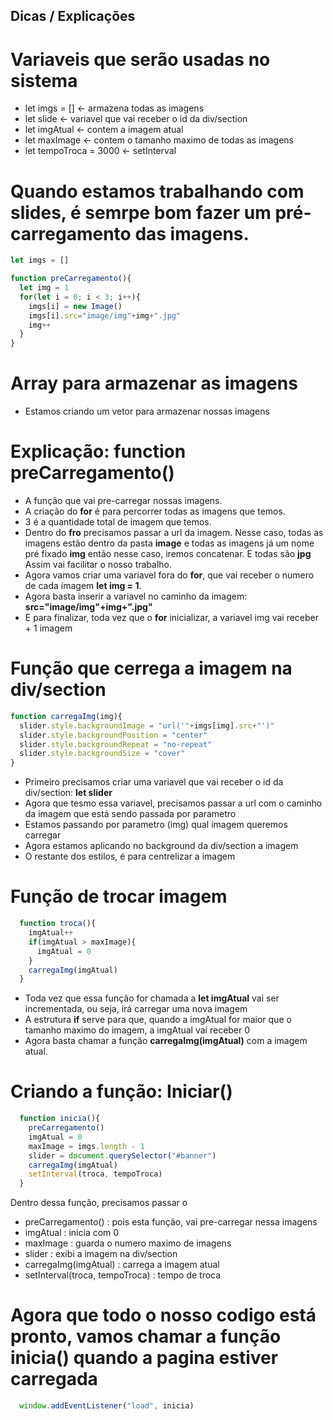 ## Dicas / Explicações

# Variaveis que serão usadas no sistema
- let imgs = [] <- armazena todas as imagens
- let slide <- variavel que vai receber o id da div/section
- let imgAtual <- contem a imagem atual
- let maxImage <- contem o tamanho maximo de todas as imagens
- let tempoTroca = 3000 <- setInterval



# Quando estamos trabalhando com slides, é semrpe bom fazer um pré-carregamento das imagens.

````js
let imgs = []

function preCarregamento(){
  let img = 1
  for(let i = 0; i < 3; i++){
    imgs[i] = new Image()
    imgs[i].src="image/img"+img+".jpg"
    img++
  }
}
````

# Array para armazenar as imagens
- Estamos criando um vetor para armazenar nossas imagens

# Explicação: function preCarregamento() 
- A função que vai pre-carregar nossas imagens.
- A criação do **for** é para percorrer todas as imagens que temos. 
- 3 é a quantidade total de imagem que temos.
- Dentro do **fro** precisamos passar a url da imagem. Nesse caso, todas as imagens estão dentro da pasta **image** e todas as imagens já um nome pré fixado **img** então nesse caso, iremos concatenar. E todas são **jpg** Assim vai facilitar o nosso trabalho.
- Agora vamos criar uma variavel fora do **for**, que vai receber o numero de cada imagem **let img = 1**.
- Agora basta inserir a variavel no caminho da imagem: **src="image/img"+img+".jpg"**
- E para finalizar, toda vez que o **for** inicializar, a variavel img vai receber + 1 imagem

# Função que cerrega a imagem na div/section

````js
function carregaImg(img){
  slider.style.backgroundImage = "url('"+imgs[img].src+"')"
  slider.style.backgroundPosition = "center"
  slider.style.backgroundRepeat = "no-repeat"
  slider.style.backgroundSize = "cover"
}
````

- Primeiro precisamos criar uma variavel que vai receber o id da div/section: **let slider**
- Agora que tesmo essa variavel, precisamos passar a url com o caminho da imagem que está sendo passada por parametro
- Estamos passando por parametro (img) qual imagem queremos carregar
- Agora estamos aplicando no background da div/section a imagem
- O restante dos estilos, é para centrelizar a imagem



# Função de trocar imagem

````js
  function troca(){
    imgAtual++
    if(imgAtual > maxImage){
      imgAtual = 0
    }
    carregaImg(imgAtual)
  }
````
- Toda vez que essa função for chamada a **let imgAtual** vai ser incrementada, ou seja, irá carregar uma nova imagem
- A estrutura **if** serve para que, quando a imgAtual for maior que o tamanho maximo do imagem, a imgAtual vai receber 0
- Agora basta chamar a função **carregaImg(imgAtual)** com a imagem atual.


# Criando a função: Iniciar() 

````js
  function inicia(){
    preCarregamento()
    imgAtual = 0
    maxImage = imgs.length - 1
    slider = document.querySelector("#banner")
    carregaImg(imgAtual)
    setInterval(troca, tempoTroca)
  }
````

Dentro dessa função, precisamos passar o

- preCarregamento() : pois esta função, vai pre-carregar nessa imagens
- imgAtual : inicia com 0
- maxImage : guarda o numero maximo de imagens
- slider : exibi a imagem na div/section
- carregaImg(imgAtual) : carrega a imagem atual
- setInterval(troca, tempoTroca) : tempo de troca


# Agora que todo o nosso codigo está pronto, vamos chamar a função inicia() quando a pagina estiver carregada

````js
  window.addEventListener("load", inicia)
````
